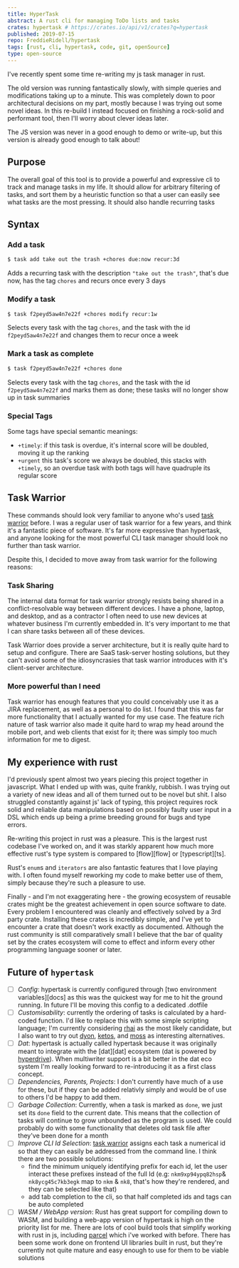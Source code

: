 ```yaml
---
title: HyperTask
abstract: A rust cli for managing ToDo lists and tasks
crates: hypertask # https://crates.io/api/v1/crates?q=hypertask
published: 2019-07-15
repo: FreddieRidell/hypertask
tags: [rust, cli, hypertask, code, git, openSource]
type: open-source
---
```


I've recently spent some time re-writing my js task manager in rust.

The old version was running fantastically slowly, with simple queries and modifications taking up to a minute. This was completely down to poor architectural decisions on my part, mostly because I was trying out some novel ideas. In this re-build I instead focused on finishing a rock-solid and performant tool, then I'll worry about clever ideas later.

The JS version was never in a good enough to demo or write-up, but this version is already good enough to talk about!

## Purpose

The overall goal of this tool is to provide a powerful and expressive cli to track and manage tasks in my life. It should allow for arbitrary filtering of tasks, and sort them by a heuristic function so that a user can easily see what tasks are the most pressing. It should also handle recurring tasks

## Syntax

### Add a task

```bash
$ task add take out the trash +chores due:now recur:3d
```

Adds a recurring task with the description `"take out the trash"`, that's due now, has the tag `chores` and recurs once every 3 days

### Modify a task

```bash
$ task f2peyd5aw4n7e22f +chores modify recur:1w
```

Selects every task with the tag `chores`, and the task with the id `f2peyd5aw4n7e22f` and changes them to recur once a week

### Mark a task as complete

```bash
$ task f2peyd5aw4n7e22f +chores done
```

Selects every task with the tag `chores`, and the task with the id `f2peyd5aw4n7e22f` and marks them as done; these tasks will no longer show up in task summaries

### Special Tags

Some tags have special semantic meanings:

- `+timely`: if this task is overdue, it's internal score will be doubled, moving it up the ranking
- `+urgent` this task's score we always be doubled, this stacks with `+timely`, so an overdue task with both tags will have quadruple its regular score

## Task Warrior

These commands should look very familiar to anyone who's used [task warrior][taskwarrior] before. I was a regular user of task warrior for a few years, and think it's a fantastic piece of software. It's far more expressive than hypertask, and anyone looking for the most powerful CLI task manager should look no further than task warrior.

Despite this, I decided to move away from task warrior for the following reasons:

### Task Sharing

The internal data format for task warrior strongly resists being shared in a conflict-resolvable way between different devices. I have a phone, laptop, and desktop, and as a contractor I often need to use new devices at whatever business I'm currently embedded in. It's very important to me that I can share tasks between all of these devices.

Task Warrior does provide a server architecture, but it is really quite hard to setup and configure. There are SaaS task-server hosting solutions, but they can't avoid some of the idiosyncrasies that task warrior introduces with it's client-server architecture.

### More powerful than I need

Task warrior has enough features that you could conceivably use it as a JIRA replacement, as well as a personal to do list. I found that this was far more functionality that I actually wanted for my use case. The feature rich nature of task warrior also made it quite hard to wrap my head around the mobile port, and web clients that exist for it; there was simply too much information for me to digest.

## My experience with rust

I'd previously spent almost two years piecing this project together in javascript. What I ended up with was, quite frankly, rubbish. I was trying out a variety of new ideas and all of them turned out to be novel but shit. I also struggled constantly against js' lack of typing, this project requires rock solid and reliable data manipulations based on possibly faulty user input in a DSL which ends up being a prime breeding ground for bugs and type errors.

Re-writing this project in rust was a pleasure. This is the largest rust codebase I've worked on, and it was starkly apparent how much more effective rust's type system is compared to [flow][flow] or [typescript][ts].

Rust's `enum`s and `iterators` are also fantastic features that I love playing with. I often found myself reworking my code to make better use of them, simply because they're such a pleasure to use.

Finally - and I'm not exaggerating here - the growing ecosystem of reusable crates might be the greatest achievement in open source software to date. Every problem I encountered was cleanly and effectively solved by a 3rd party crate. Installing these crates is incredibly simple, and I've yet to encounter a crate that doesn't work exactly as documented. Although the rust community is still comparatively small I believe that the bar of quality set by the crates ecosystem will come to effect and inform every other programming language sooner or later.

## Future of `hypertask`

- [ ] _Config_: hypertask is currently configured through [two environment variables][docs] as this was the quickest way for me to hit the ground running. In future I'll be moving this config to a dedicated .dotfile
- [ ] _Customisability_: currently the ordering of tasks is calculated by a hard-coded function. I'd like to replace this with some simple scripting language; I'm currently considering [rhai][rhai] as the most likely candidate, but I also want to try out [dyon][dyon], [ketos][ketos], and [moss][moss] as interesting alternatives.
- [ ] _Dat_: hypertask is actually called hypertask because it was originally meant to integrate with the [dat][dat] ecosystem (dat is powered by [hyperdrive][hyperdrive]). When multiwriter support is a bit better in the dat eco system I'm really looking forward to re-introducing it as a first class concept.
- [ ] _Dependencies, Parents, Projects_: I don't currently have much of a use for these, but if they can be added relativly simply and would be of use to others I'd be happy to add them.
- [ ] _Garbage Collection_: Currently, when a task is marked as `done`, we just set its `done` field to the current date. This means that the collection of tasks will continue to grow unbounded as the program is used. We could probably do with some functionality that deletes old task file after they've been done for a month
- [ ] _Improve CLI Id Selection_: [task warrior][taskwarrior] assigns each task a numerical id so that they can easily be addressed from the command line. I think there are two possible solutions:
  - find the minimum uniquely identifying prefix for each id, let the user interact these prefixes instead of the full Id (e.g: `nkm9xp94ypq82hsp`& `nk8ycg45c7kb3egk` map to `nkm` & `nk8`, that's how they're rendered, and they can be selected like that)
  - add tab completion to the cli, so that half completed ids and tags can be auto completed
- [ ] _WASM / WebApp version_: Rust has great support for compiling down to WASM, and building a web-app version of hypertask is high on the priority list for me. There are lots of cool build tools that simplify working with rust in js, including [parcel][parcel] which i've worked with before. There has been some work done on frontend UI libraries built in rust, but they're currently not quite mature and easy enough to use for them to be viable solutions

[dyon]: https://github.com/PistonDevelopers/dyon
[hyperdrive]: https://github.com/mafintosh/hyperdrive
[ketos]: https://github.com/murarth/ketos
[moss]: https://github.com/JohnBSmith/moss
[rhai]: https://github.com/jonathandturner/rhai
[taskwarrior]: https://taskwarrior.org/
[parcel]: https://parceljs.org/
